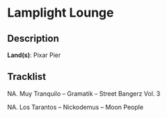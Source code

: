 # Lamplight Lounge

## Description

**Land(s)**: Pixar Pier

## Tracklist

NA\. Muy Tranquilo – Gramatik – Street Bangerz Vol. 3



NA\. Los Tarantos – Nickodemus – Moon People


